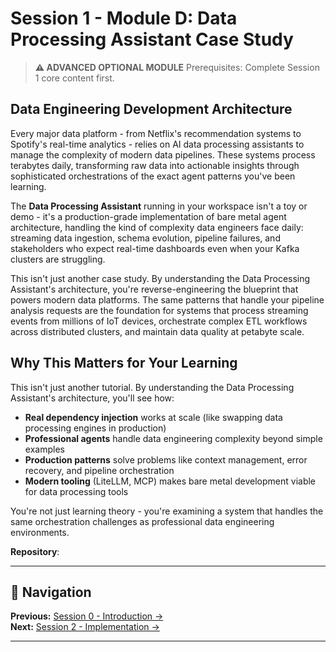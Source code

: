 # Session 1 - Module D: Data Processing Assistant Case Study

> **⚠️ ADVANCED OPTIONAL MODULE**
> Prerequisites: Complete Session 1 core content first.

## Data Engineering Development Architecture

Every major data platform - from Netflix's recommendation systems to Spotify's real-time analytics - relies on AI data processing assistants to manage the complexity of modern data pipelines. These systems process terabytes daily, transforming raw data into actionable insights through sophisticated orchestrations of the exact agent patterns you've been learning.

The **Data Processing Assistant** running in your workspace isn't a toy or demo - it's a production-grade implementation of bare metal agent architecture, handling the kind of complexity data engineers face daily: streaming data ingestion, schema evolution, pipeline failures, and stakeholders who expect real-time dashboards even when your Kafka clusters are struggling.

This isn't just another case study. By understanding the Data Processing Assistant's architecture, you're reverse-engineering the blueprint that powers modern data platforms. The same patterns that handle your pipeline analysis requests are the foundation for systems that process streaming events from millions of IoT devices, orchestrate complex ETL workflows across distributed clusters, and maintain data quality at petabyte scale.

## Why This Matters for Your Learning

This isn't just another tutorial. By understanding the Data Processing Assistant's architecture, you'll see how:

- **Real dependency injection** works at scale (like swapping data processing engines in production)  
- **Professional agents** handle data engineering complexity beyond simple examples  
- **Production patterns** solve problems like context management, error recovery, and pipeline orchestration  
- **Modern tooling** (LiteLLM, MCP) makes bare metal development viable for data processing tools  

You're not just learning theory - you're examining a system that handles the same orchestration challenges as professional data engineering environments.

**Repository**:

---

## 🧭 Navigation

**Previous:** [Session 0 - Introduction →](Session0_*.md)  
**Next:** [Session 2 - Implementation →](Session2_*.md)

---
